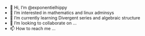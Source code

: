- 👋 Hi, I’m @exponentielhippy
- 👀 I’m interested in mathematics and linux adminsys
- 🌱 I’m currently learning Divergent series and algebraic structure
- 💞️ I’m looking to collaborate on ...
- 📫 How to reach me ...

<!---
exponentielhippy/exponentielhippy is a ✨ special ✨ repository because its `README.md` (this file) appears on your GitHub profile.
You can click the Preview link to take a look at your changes.
--->
